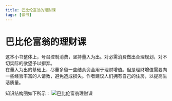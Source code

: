 ```yaml
---
title: 巴比伦富翁的理财课
tags: [读书]
---
```

# 巴比伦富翁的理财课
这本小书整体上，号召控制消费，坚持量入为出。对必需消费做出合理规划，对不切实际的欲望予以摒弃。    
在量入为出的基础上，尽量多留一些结余资金用于理财增值。但是理财增值需要向一些经验丰富的人请教，避免造成损失。作者建议人们拥有自己的住房，以提高生活质量。     



知识结构图如下所示：
 ![巴比伦富翁理财课](/images/bbl.svg)<br/>
